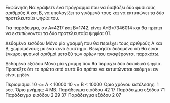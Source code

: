 Εκφώνηση
Να γράψετε ένα πρόγραμμα που να διαβάζει δύο φυσικούς αριθμούς Α και Β, να υπολογίζει το γινόμενό τους και να εκτυπώνει τα δύο προτελευταία ψηφία του.

Για παράδειγμα, αν Α=4217 και Β=1742, είναι Α*Β=7346014 και θα πρέπει να εκτυπώνονται τα δύο προτελευταία ψηφία: 01.

Δεδομένα εισόδου
Μόνο μία γραμμή που θα περιέχει τους αριθμούς A και B, χωρισμένους με ένα κενό διάστημα. Θεωρήστε δεδομένο ότι θα είναι έγκυροι φυσικοί αριθμοί μεταξύ των ορίων που αναφέρονται παρακάτω.

Δεδομένα εξόδου
Μόνο μία γραμμή που θα περιέχει δύο δεκαδικά ψηφία. Προσέξτε ότι το πρώτο από αυτά θα πρέπει να εκτυπώνεται ακόμη κι αν είναι μηδέν.

Περιορισμοί
10 <= A < 10000
10 <= B < 10000
Όριο χρόνου εκτέλεσης: 1 sec.
Όριο μνήμης: 4 MB.
Παράδειγμα εισόδου
42 17
Παράδειγμα εξόδου
71
Παράδειγμα εισόδου 2
29 37
Παράδειγμα εξόδου 2
07